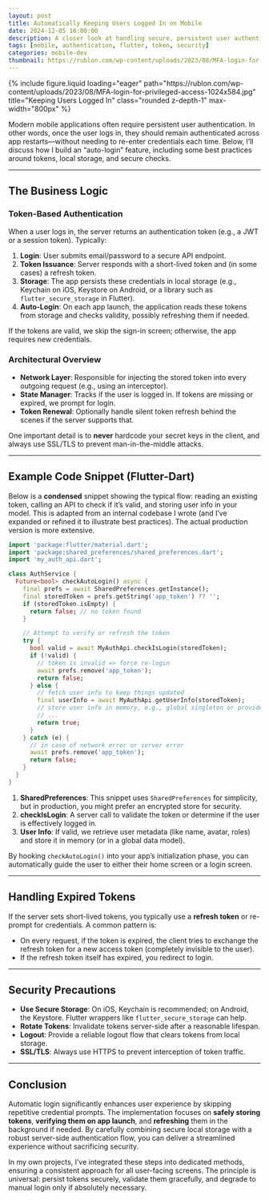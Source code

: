 ```yaml
---
layout: post
title: Automatically Keeping Users Logged In on Mobile
date: 2024-12-05 16:00:00
description: A closer look at handling secure, persistent user authentication within mobile apps
tags: [mobile, authentication, flutter, token, security]
categories: mobile-dev
thumbnail: https://rublon.com/wp-content/uploads/2023/08/MFA-login-for-privileged-access-1024x584.jpg
---
```


<div class="row">
  <div class="col-sm mt-3 mt-md-0 text-center">
    {% include figure.liquid
       loading="eager"
       path="https://rublon.com/wp-content/uploads/2023/08/MFA-login-for-privileged-access-1024x584.jpg"
       title="Keeping Users Logged In"
       class="rounded z-depth-1"
       max-width="800px"
    %}
  </div>
</div>

Modern mobile applications often require persistent user authentication. In other words, once the user logs in, they should remain authenticated across app restarts—without needing to re-enter credentials each time. Below, I’ll discuss how I build an “auto-login” feature, including some best practices around tokens, local storage, and secure checks.

---

## The Business Logic

### Token-Based Authentication

When a user logs in, the server returns an authentication token (e.g., a JWT or a session token). Typically:

1. **Login**: User submits email/password to a secure API endpoint.
2. **Token Issuance**: Server responds with a short-lived token and (in some cases) a refresh token.
3. **Storage**: The app persists these credentials in local storage (e.g., Keychain on iOS, Keystore on Android, or a library such as `flutter_secure_storage` in Flutter).
4. **Auto-Login**: On each app launch, the application reads these tokens from storage and checks validity, possibly refreshing them if needed.

If the tokens are valid, we skip the sign-in screen; otherwise, the app requires new credentials.

### Architectural Overview

- **Network Layer**: Responsible for injecting the stored token into every outgoing request (e.g., using an interceptor).
- **State Manager**: Tracks if the user is logged in. If tokens are missing or expired, we prompt for login.
- **Token Renewal**: Optionally handle silent token refresh behind the scenes if the server supports that.

One important detail is to **never** hardcode your secret keys in the client, and always use SSL/TLS to prevent man-in-the-middle attacks.

---

## Example Code Snippet (Flutter-Dart)

Below is a **condensed** snippet showing the typical flow: reading an existing token, calling an API to check if it’s valid, and storing user info in your model. This is adapted from an internal codebase I wrote (and I’ve expanded or refined it to illustrate best practices). The actual production version is more extensive.

```dart
import 'package:flutter/material.dart';
import 'package:shared_preferences/shared_preferences.dart';
import 'my_auth_api.dart';

class AuthService {
  Future<bool> checkAutoLogin() async {
    final prefs = await SharedPreferences.getInstance();
    final storedToken = prefs.getString('app_token') ?? '';
    if (storedToken.isEmpty) {
      return false; // no token found
    }

    // Attempt to verify or refresh the token
    try {
      bool valid = await MyAuthApi.checkIsLogin(storedToken);
      if (!valid) {
        // token is invalid => force re-login
        await prefs.remove('app_token');
        return false;
      } else {
        // fetch user info to keep things updated
        final userInfo = await MyAuthApi.getUserInfo(storedToken);
        // store user info in memory, e.g., global singleton or provider
        // ...
        return true;
      }
    } catch (e) {
      // in case of network error or server error
      await prefs.remove('app_token');
      return false;
    }
  }
}
```

1. **SharedPreferences**: This snippet uses `SharedPreferences` for simplicity, but in production, you might prefer an encrypted store for security.
2. **checkIsLogin**: A server call to validate the token or determine if the user is effectively logged in.
3. **User Info**: If valid, we retrieve user metadata (like name, avatar, roles) and store it in memory (or in a global data model).

By hooking `checkAutoLogin()` into your app’s initialization phase, you can automatically guide the user to either their home screen or a login screen.

---

## Handling Expired Tokens

If the server sets short-lived tokens, you typically use a **refresh token** or re-prompt for credentials. A common pattern is:

- On every request, if the token is expired, the client tries to exchange the refresh token for a new access token (completely invisible to the user).
- If the refresh token itself has expired, you redirect to login.

---

## Security Precautions

- **Use Secure Storage**: On iOS, Keychain is recommended; on Android, the Keystore. Flutter wrappers like `flutter_secure_storage` can help.
- **Rotate Tokens**: Invalidate tokens server-side after a reasonable lifespan.
- **Logout**: Provide a reliable logout flow that clears tokens from local storage.
- **SSL/TLS**: Always use HTTPS to prevent interception of token traffic.

---

## Conclusion

Automatic login significantly enhances user experience by skipping repetitive credential prompts. The implementation focuses on **safely storing tokens**, **verifying them on app launch**, and **refreshing** them in the background if needed. By carefully combining secure local storage with a robust server-side authentication flow, you can deliver a streamlined experience without sacrificing security.

In my own projects, I’ve integrated these steps into dedicated methods, ensuring a consistent approach for all user-facing screens. The principle is universal: persist tokens securely, validate them gracefully, and degrade to manual login only if absolutely necessary.

